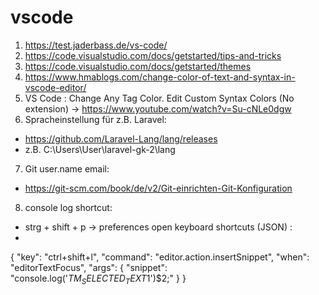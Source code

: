 # vscode
1. https://test.jaderbass.de/vs-code/
2. https://code.visualstudio.com/docs/getstarted/tips-and-tricks
3. https://code.visualstudio.com/docs/getstarted/themes
4. https://www.hmablogs.com/change-color-of-text-and-syntax-in-vscode-editor/
5. VS Code : Change Any Tag Color. Edit Custom Syntax Colors  (No extension) ->  https://www.youtube.com/watch?v=Su-cNLe0dgw
6. Spracheinstellung für z.B. Laravel: 
- https://github.com/Laravel-Lang/lang/releases
- z.B. C:\Users\User\laravel-gk-2\lang
7. Git user.name email:
- https://git-scm.com/book/de/v2/Git-einrichten-Git-Konfiguration
8. console log shortcut:
- strg + shift + p -> preferences open keyboard shortcuts (JSON) :
- 
{
  "key": "ctrl+shift+l",
  "command": "editor.action.insertSnippet",
  "when": "editorTextFocus",
  "args": {
    "snippet": "console.log('${TM_SELECTED_TEXT}$1')$2;"
  }
}
